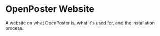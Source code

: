# OpenPoster Website
A website on what OpenPoster is, what it's used for, and the installation process.